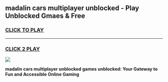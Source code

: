 
## madalin cars multiplayer unblocked - Play Unblocked Gmaes & Free
<h3>
<a href="https://news.freeplayer.one?title=madalin_cars_multiplayer_unblocked&ref=23F">CLICK TO PLAY</a></h3>
<hr>

<h3>
<a href="https://news.freeplayer.one?title=madalin_cars_multiplayer_unblocked&ref=23F">CLICK 2 PLAY</a>
  
</h3>

<a href="https://news.freeplayer.one?title=madalin_cars_multiplayer_unblocked&ref=23F/"><img src="https://clearcache.store/games.png"></a>


**madalin cars multiplayer unblocked games unblocked: Your Gateway to Fun and Accessible Online Gaming**
